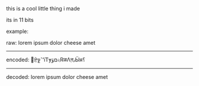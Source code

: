 this is a cool little thing i made

its in 11 bits

example:

raw: lorem ipsum dolor cheese amet

---

encoded: ࡴਏջˆʻїΤɏםۆ২RळΛऩ٫Ӹя؟

---

decoded: lorem ipsum dolor cheese amet
